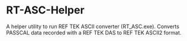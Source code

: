 # RT-ASC-Helper
A helper utility to run REF TEK ASCII converter (RT_ASC.exe).
Converts PASSCAL data recorded with a REF TEK DAS to REF TEK ASCII2 format.
